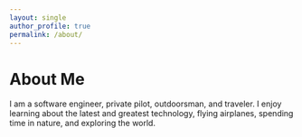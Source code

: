 ```yaml
---
layout: single
author_profile: true
permalink: /about/
---
```


# About Me

I am a software engineer, private pilot, outdoorsman, and traveler. I enjoy learning about the latest and greatest technology, flying airplanes, spending time in nature, and exploring the world.
